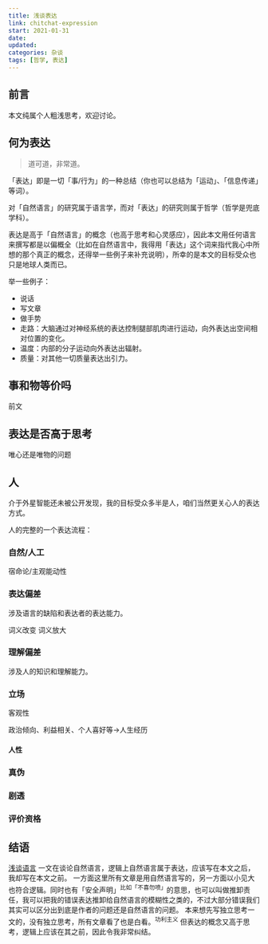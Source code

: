 ```yaml
---
title: 浅谈表达
link: chitchat-expression
start: 2021-01-31
date: 
updated: 
categories: 杂谈
tags: [哲学, 表达]
---
```


## 前言

本文纯属个人粗浅思考，欢迎讨论。

<!-- more -->

## 何为表达

> 道可道，非常道。

「表达」即是一切「事/行为」的一种总结（你也可以总结为「运动」、「信息传递」等词）。

对「自然语言」的研究属于语言学，而对「表达」的研究则属于哲学（哲学是兜底学科）。

表达是高于「自然语言」的概念（也高于思考和心灵感应），因此本文用任何语言来撰写都是以偏概全（比如在自然语言中，我得用「表达」这个词来指代我心中所想的那个真正的概念，还得举一些例子来补充说明），所幸的是本文的目标受众也只是地球人类而已。

举一些例子：

- 说话
- 写文章
- 做手势
- 走路：大脑通过对神经系统的表达控制腿部肌肉进行运动，向外表达出空间相对位置的变化。
- 温度：内部的分子运动向外表达出辐射。
- 质量：对其他一切质量表达出引力。

## 事和物等价吗

前文

## 表达是否高于思考

唯心还是唯物的问题

## 人

介于外星智能还未被公开发现，我的目标受众多半是人，咱们当然更关心人的表达方式。

人的完整的一个表达流程：

### 自然/人工

宿命论/主观能动性

### 表达偏差

涉及语言的缺陷和表达者的表达能力。

词义改变 词义放大

### 理解偏差

涉及人的知识和理解能力。

### 立场

客观性

政治倾向、利益相关、个人喜好等→人生经历

#### 人性

### 真伪

### 剧透

### 评价资格

## 结语

[浅谈语言](https://cf1.me/chitchat-language/) 一文在谈论自然语言，逻辑上自然语言属于表达，应该写在本文之后，我却写在本文之前。
一方面这里所有文章是用自然语言写的，另一方面以小见大也符合逻辑。同时也有「安全声明」<sup>比如「不喜勿喷」</sup>的意思，也可以叫做推卸责任，我可以把我的错误表达推卸给自然语言的模糊性之类的，不过大部分错误我们其实可以区分出到底是作者的问题还是自然语言的问题。
本来想先写独立思考一文的，没有独立思考，所有文章看了也是白看。<sup>功利主义</sup>
但表达的概念又高于思考，逻辑上应该在其之前，因此令我非常纠结。
